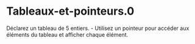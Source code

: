 # Tableaux-et-pointeurs.0
Déclarez un tableau de 5 entiers.  - Utilisez un pointeur pour accéder aux éléments du tableau et afficher chaque élément. 
